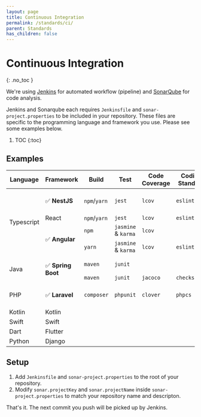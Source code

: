 ```yaml
---
layout: page
title: Continuous Integration
permalink: /standards/ci/
parent: Standards
has_children: false
---
```


# Continuous Integration
{: .no_toc }

We're using [Jenkins](https://jenkins.akarinti.tech/) for automated workflow (pipeline) and [SonarQube](https://sonar.akarinti.tech/) for code analysis.

Jenkins and Sonarqube each requires `Jenkinsfile` and `sonar-project.properties` to be included in your repository. These files are specific to the programming language and framework you use. Please see some examples below.

1. TOC
{:toc}

## Examples

<table>
    <thead>
        <tr>
            <th>Language</th>
            <th>Framework</th>
            <th>Build</th>
            <th>Test</th>
            <th>Code Coverage</th>
            <th>Coding Standard</th>
            <th>Example</th>
        </tr>
    </thead>
    <tbody>
        <tr>
            <td rowspan=4>Typescript</td>
            <td>✅ <strong>NestJS</strong></td>
            <td><code>npm</code>/<code>yarn</code></td>
            <td><code>jest</code></td>
            <td><code>lcov</code></td>
            <td><code>eslint</code></td>
            <td><a href="https://github.com/PT-Akar-Inti-Teknologi/example_jenkins_nestjs">example_jenkins_nestjs</a><br/><a href="https://github.com/PT-Akar-Inti-Teknologi/example_jenkins_nestjs2">example_jenkins_nestjs2</a><br/><a href="https://github.com/PT-Akar-Inti-Teknologi/example_jenkins_nestjs3">example_jenkins_nestjs3</a></td>
        </tr>
        <tr>
            <td>React</td>
            <td><code>npm</code>/<code>yarn</code></td>
            <td><code>jest</code></td>
            <td><code>lcov</code></td>
            <td><code>eslint</code></td>
            <td></td>
        </tr>
        <tr>
            <td rowspan=2>✅ <strong>Angular</strong></td>
            <td><code>npm</code></td>
            <td><code>jasmine</code> & <code>karma</code></td>
            <td><code>lcov</code></td>
            <td></td>
            <td><a href="https://github.com/PT-Akar-Inti-Teknologi/example_jenkins_angular">example_jenkins_angular</a></td>
        </tr>
        <tr>
            <td><code>yarn</code></td>
            <td><code>jasmine</code> & <code>karma</code></td>
            <td><code>lcov</code></td>
            <td><code>eslint</code></td>
            <td><a href="https://github.com/PT-Akar-Inti-Teknologi/example_jenkins_angular2">example_jenkins_angular2</a><br/><a href="https://github.com/PT-Akar-Inti-Teknologi/example_jenkins_angular3">example_jenkins_angular3</a></td>
        </tr>
        <tr>
            <td rowspan=2>Java</td>
            <td rowspan=2>✅ <strong>Spring Boot</strong></td>
            <td><code>maven</code></td>
            <td><code>junit</code></td>
            <td></td>
            <td></td>
            <td><a href="https://github.com/PT-Akar-Inti-Teknologi/example_jenkins_spring_maven">example_jenkins_spring_maven</a><br/><a href="https://github.com/PT-Akar-Inti-Teknologi/example_jenkins_spring_maven2">example_jenkins_spring_maven2</a></td>
        </tr>
        <tr>
            <td><code>maven</code></td>
            <td><code>junit</code></td>
            <td><code>jacoco</code></td>
            <td><code>checkstyle</code></td>
            <td><a href="https://github.com/PT-Akar-Inti-Teknologi/example_jenkins_spring_maven3">example_jenkins_spring_maven3</a></td>
        </tr>
        <tr>
            <td>PHP</td>
            <td>✅ <strong>Laravel</strong></td>
            <td><code>composer</code></td>
            <td><code>phpunit</code></td>
            <td><code>clover</code></td>
            <td><code>phpcs</code></td>
            <td><a href="https://github.com/PT-Akar-Inti-Teknologi/example_jenkins_laravel">example_jenkins_laravel</a><br/><a href="https://github.com/PT-Akar-Inti-Teknologi/example_jenkins_laravel2">example_jenkins_laravel2</a><br/><a href="https://github.com/PT-Akar-Inti-Teknologi/example_jenkins_laravel3">example_jenkins_laravel3</a></td>
        </tr>
        <tr>
            <td>Kotlin</td>
            <td>Kotlin</td>
            <td></td>
            <td></td>
            <td></td>
            <td></td>
            <td></td>
        </tr>
        <tr>
            <td>Swift</td>
            <td>Swift</td>
            <td></td>
            <td></td>
            <td></td>
            <td></td>
            <td></td>
        </tr>
        <tr>
            <td>Dart</td>
            <td>Flutter</td>
            <td></td>
            <td></td>
            <td></td>
            <td></td>
            <td></td>
        </tr>
        <tr>
            <td>Python</td>
            <td>Django</td>
            <td></td>
            <td></td>
            <td></td>
            <td></td>
            <td></td>
        </tr>
    </tbody>
</table>

## Setup

1. Add `Jenkinsfile` and `sonar-project.properties` to the root of your repository.
2. Modify `sonar.projectKey` and `sonar.projectName` inside `sonar-project.properties` to match your repository name and descripton.

That's it. The next commit you push will be picked up by Jenkins.
